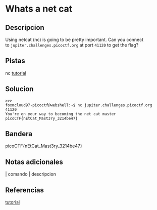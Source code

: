 
# Whats a net cat

## Descripcion

Using netcat (nc) is going to be pretty important. Can you connect to `jupiter.challenges.picoctf.org` at port `41120` to get the flag?

## Pistas

nc [tutorial](https://linux.die.net/man/1/nc)

## Solucion

```bash()
>>> 
foxmcloud97-picoctf@webshell:~$ nc jupiter.challenges.picoctf.org 41120
You're on your way to becoming the net cat master
picoCTF{nEtCat_Mast3ry_3214be47}
```

## Bandera

picoCTF{nEtCat_Mast3ry_3214be47}

## Notas adicionales

| comando | descripcion

## Referencias
[tutorial](https://linux.die.net/man/1/nc)